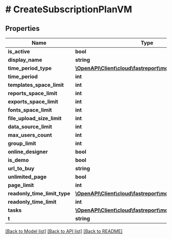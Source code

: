 # # CreateSubscriptionPlanVM

## Properties

Name | Type | Description | Notes
------------ | ------------- | ------------- | -------------
**is_active** | **bool** |  | [optional]
**display_name** | **string** |  | [optional]
**time_period_type** | [**\OpenAPI\Client\cloud\fastreport\model\TimePeriodType**](TimePeriodType.md) |  | [optional]
**time_period** | **int** |  | [optional]
**templates_space_limit** | **int** |  | [optional]
**reports_space_limit** | **int** |  | [optional]
**exports_space_limit** | **int** |  | [optional]
**fonts_space_limit** | **int** |  | [optional]
**file_upload_size_limit** | **int** |  | [optional]
**data_source_limit** | **int** |  | [optional]
**max_users_count** | **int** |  | [optional]
**group_limit** | **int** |  | [optional]
**online_designer** | **bool** |  | [optional]
**is_demo** | **bool** |  | [optional]
**url_to_buy** | **string** |  | [optional]
**unlimited_page** | **bool** |  | [optional]
**page_limit** | **int** |  | [optional]
**readonly_time_limit_type** | [**\OpenAPI\Client\cloud\fastreport\model\TimePeriodType**](TimePeriodType.md) |  | [optional]
**readonly_time_limit** | **int** |  | [optional]
**tasks** | [**\OpenAPI\Client\cloud\fastreport\model\TaskSettingsVM**](TaskSettingsVM.md) |  | [optional]
**t** | **string** |  |

[[Back to Model list]](../../README.md#models) [[Back to API list]](../../README.md#endpoints) [[Back to README]](../../README.md)

